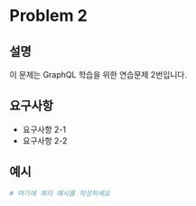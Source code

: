 # Problem 2

## 설명
이 문제는 GraphQL 학습을 위한 연습문제 2번입니다.

## 요구사항
- 요구사항 2-1
- 요구사항 2-2

## 예시
```graphql
# 여기에 쿼리 예시를 작성하세요
```
